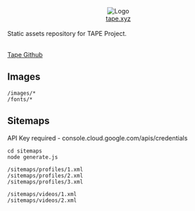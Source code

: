 <div align="center">
    <img src="https://github.com/tapexyz/assets/assets/29498872/08f0336f-0d20-4e37-a510-c92ad992fee7" alt="Logo">
    <div>
        <a href="https://tape.xyz">tape.xyz</a>
    </div>
</div>
<br>
Static assets repository for TAPE Project.
<br>
<br>

[Tape Github](https://github.com/tapexyz/tape)

## Images

```
/images/*
/fonts/*
```

## Sitemaps

API Key required - console.cloud.google.com/apis/credentials
```
cd sitemaps
node generate.js
```


```
/sitemaps/profiles/1.xml
/sitemaps/profiles/2.xml
/sitemaps/profiles/3.xml
```
```
/sitemaps/videos/1.xml
/sitemaps/videos/2.xml
```
